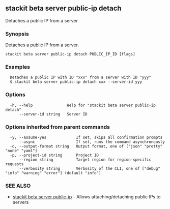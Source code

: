 ## stackit beta server public-ip detach

Detaches a public IP from a server

### Synopsis

Detaches a public IP from a server.

```
stackit beta server public-ip detach PUBLIC_IP_ID [flags]
```

### Examples

```
  Detaches a public IP with ID "xxx" from a server with ID "yyy"
  $ stackit beta server public-ip detach xxx --server-id yyy
```

### Options

```
  -h, --help               Help for "stackit beta server public-ip detach"
      --server-id string   Server ID
```

### Options inherited from parent commands

```
  -y, --assume-yes             If set, skips all confirmation prompts
      --async                  If set, runs the command asynchronously
  -o, --output-format string   Output format, one of ["json" "pretty" "none" "yaml"]
  -p, --project-id string      Project ID
      --region string          Target region for region-specific requests
      --verbosity string       Verbosity of the CLI, one of ["debug" "info" "warning" "error"] (default "info")
```

### SEE ALSO

* [stackit beta server public-ip](./stackit_beta_server_public-ip.md)	 - Allows attaching/detaching public IPs to servers

